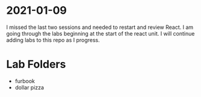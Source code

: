 # 2021-01-09

I missed the last two sessions and needed to restart and review React.  I am going through the labs beginning at the start of the react unit.  I will continue adding labs to this repo as I progress.


# Lab Folders

 - furbook
 - dollar pizza


